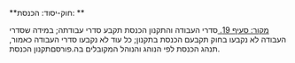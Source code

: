 **חוק-יסוד: הכנסת: **

[מקור: סעיף 19. ](https://he.wikisource.org/wiki/%D7%97%D7%95%D7%A7-%D7%99%D7%A1%D7%95%D7%93:_%D7%94%D7%9B%D7%A0%D7%A1%D7%AA#%D7%A1%D7%A2%D7%99%D7%A3_19)
סדרי העבודה והתקנון
הכנסת תקבע סדרי עבודתה; במידה שסדרי העבודה לא נקבעו בחוק תקבעם הכנסת בתקנון; כל עוד לא נקבעו סדרי העבודה כאמור, תנהג הכנסת לפי הנוהג והנוהל המקובלים בה.פורסםתקנון הכנסת.